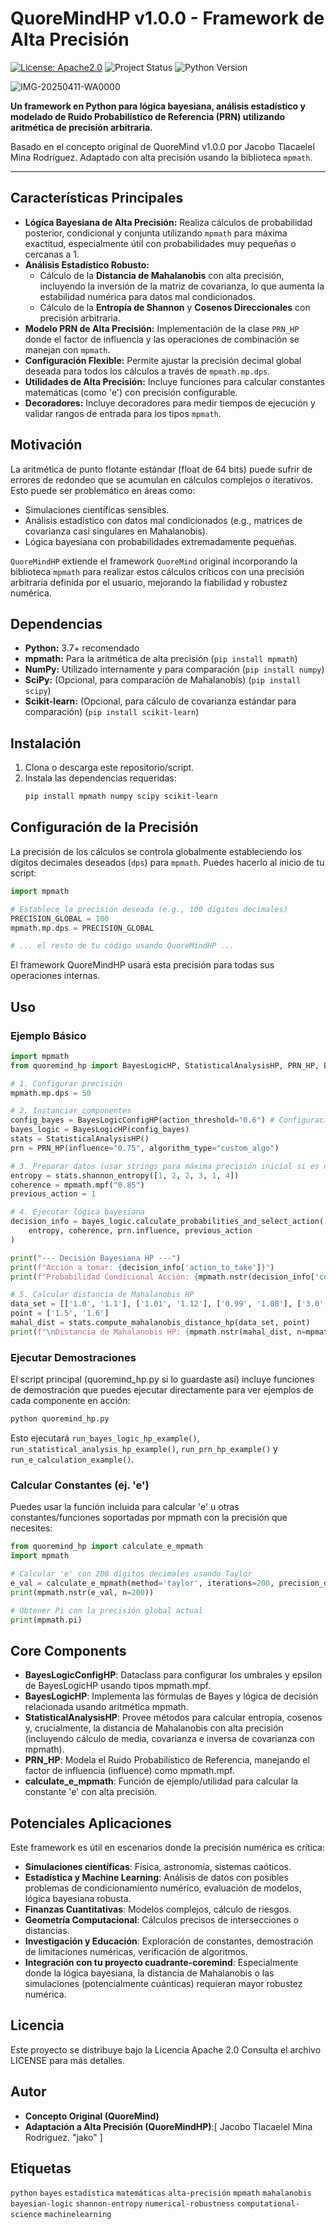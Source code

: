 # QuoreMindHP v1.0.0 - Framework de Alta Precisión
[![License: Apache2.0](https://img.shields.io/badge/License-Apache2.0-yellow.svg)](https://opensource.org/licenses/Apache2.0)
![Project Status](https://img.shields.io/badge/Project%20Status-In%20Progress-blue)
![Python Version](https://img.shields.io/badge/python-3.9%2B-blue.svg)




![IMG-20250411-WA0000](https://github.com/user-attachments/assets/d82e4a7e-e01a-4170-bec7-248e487e1abb)

**Un framework en Python para lógica bayesiana, análisis estadístico y modelado de Ruido Probabilístico de Referencia (PRN) utilizando aritmética de precisión arbitraria.**

Basado en el concepto original de QuoreMind v1.0.0 por Jacobo Tlacaelel Mina Rodríguez.
Adaptado con alta precisión usando la biblioteca `mpmath`.

---

## Características Principales

* **Lógica Bayesiana de Alta Precisión:** Realiza cálculos de probabilidad posterior, condicional y conjunta utilizando `mpmath` para máxima exactitud, especialmente útil con probabilidades muy pequeñas o cercanas a 1.
* **Análisis Estadístico Robusto:**
    * Cálculo de la **Distancia de Mahalanobis** con alta precisión, incluyendo la inversión de la matriz de covarianza, lo que aumenta la estabilidad numérica para datos mal condicionados.
    * Cálculo de la **Entropía de Shannon** y **Cosenos Direccionales** con precisión arbitraria.
* **Modelo PRN de Alta Precisión:** Implementación de la clase `PRN_HP` donde el factor de influencia y las operaciones de combinación se manejan con `mpmath`.
* **Configuración Flexible:** Permite ajustar la precisión decimal global deseada para todos los cálculos a través de `mpmath.mp.dps`.
* **Utilidades de Alta Precisión:** Incluye funciones para calcular constantes matemáticas (como 'e') con precisión configurable.
* **Decoradores:** Incluye decoradores para medir tiempos de ejecución y validar rangos de entrada para los tipos `mpmath`.

## Motivación

La aritmética de punto flotante estándar (float de 64 bits) puede sufrir de errores de redondeo que se acumulan en cálculos complejos o iterativos. Esto puede ser problemático en áreas como:

* Simulaciones científicas sensibles.
* Análisis estadístico con datos mal condicionados (e.g., matrices de covarianza casi singulares en Mahalanobis).
* Lógica bayesiana con probabilidades extremadamente pequeñas.

`QuoreMindHP` extiende el framework `QuoreMind` original incorporando la biblioteca `mpmath` para realizar estos cálculos críticos con una precisión arbitraria definida por el usuario, mejorando la fiabilidad y robustez numérica.

## Dependencias

* **Python:** 3.7+ recomendado
* **mpmath:** Para la aritmética de alta precisión (`pip install mpmath`)
* **NumPy:** Utilizado internamente y para comparación (`pip install numpy`)
* **SciPy:** (Opcional, para comparación de Mahalanobis) (`pip install scipy`)
* **Scikit-learn:** (Opcional, para cálculo de covarianza estándar para comparación) (`pip install scikit-learn`)

## Instalación

1.  Clona o descarga este repositorio/script.
2.  Instala las dependencias requeridas:
    ```bash
    pip install mpmath numpy scipy scikit-learn
    ```

## Configuración de la Precisión

La precisión de los cálculos se controla globalmente estableciendo los dígitos decimales deseados (`dps`) para `mpmath`. Puedes hacerlo al inicio de tu script:

```python
import mpmath

# Establece la precisión deseada (e.g., 100 dígitos decimales)
PRECISION_GLOBAL = 100 
mpmath.mp.dps = PRECISION_GLOBAL 

# ... el resto de tu código usando QuoreMindHP ...
```

El framework QuoreMindHP usará esta precisión para todas sus operaciones internas.

## Uso

### Ejemplo Básico

```python
import mpmath
from quoremind_hp import BayesLogicHP, StatisticalAnalysisHP, PRN_HP, BayesLogicConfigHP # Asume que guardaste el script como quoremind_hp.py

# 1. Configurar precisión
mpmath.mp.dps = 50 

# 2. Instanciar componentes
config_bayes = BayesLogicConfigHP(action_threshold="0.6") # Configuración personalizada
bayes_logic = BayesLogicHP(config_bayes)
stats = StatisticalAnalysisHP()
prn = PRN_HP(influence="0.75", algorithm_type="custom_algo")

# 3. Preparar datos (usar strings para máxima precisión inicial si es necesario)
entropy = stats.shannon_entropy([1, 2, 2, 3, 1, 4]) 
coherence = mpmath.mpf("0.85")
previous_action = 1

# 4. Ejecutar lógica bayesiana
decision_info = bayes_logic.calculate_probabilities_and_select_action(
    entropy, coherence, prn.influence, previous_action
)

print("--- Decisión Bayesiana HP ---")
print(f"Acción a tomar: {decision_info['action_to_take']}")
print(f"Probabilidad Condicional Acción: {mpmath.nstr(decision_info['conditional_action_given_b'], n=20)}")

# 5. Calcular distancia de Mahalanobis HP
data_set = [['1.0', '1.1'], ['1.01', '1.12'], ['0.99', '1.08'], ['3.0', '3.1']]
point = ['1.5', '1.6']
mahal_dist = stats.compute_mahalanobis_distance_hp(data_set, point)
print(f"\nDistancia de Mahalanobis HP: {mpmath.nstr(mahal_dist, n=mpmath.mp.dps)}") 
```

### Ejecutar Demostraciones

El script principal (quoremind_hp.py si lo guardaste así) incluye funciones de demostración que puedes ejecutar directamente para ver ejemplos de cada componente en acción:

```bash
python quoremind_hp.py 
```

Esto ejecutará `run_bayes_logic_hp_example()`, `run_statistical_analysis_hp_example()`, `run_prn_hp_example()` y `run_e_calculation_example()`.

### Calcular Constantes (ej. 'e')

Puedes usar la función incluida para calcular 'e' u otras constantes/funciones soportadas por mpmath con la precisión que necesites:

```python
from quoremind_hp import calculate_e_mpmath
import mpmath

# Calcular 'e' con 200 dígitos decimales usando Taylor
e_val = calculate_e_mpmath(method='taylor', iterations=200, precision_dps=200)
print(mpmath.nstr(e_val, n=200))

# Obtener Pi con la precisión global actual
print(mpmath.pi) 
```

## Core Components

* **BayesLogicConfigHP**: Dataclass para configurar los umbrales y epsilon de BayesLogicHP usando tipos mpmath.mpf.
* **BayesLogicHP**: Implementa las fórmulas de Bayes y lógica de decisión relacionada usando aritmética mpmath.
* **StatisticalAnalysisHP**: Provee métodos para calcular entropía, cosenos y, crucialmente, la distancia de Mahalanobis con alta precisión (incluyendo cálculo de media, covarianza e inversa de covarianza con mpmath).
* **PRN_HP**: Modela el Ruido Probabilístico de Referencia, manejando el factor de influencia (influence) como mpmath.mpf.
* **calculate_e_mpmath**: Función de ejemplo/utilidad para calcular la constante 'e' con alta precisión.

## Potenciales Aplicaciones

Este framework es útil en escenarios donde la precisión numérica es crítica:

* **Simulaciones científicas**: Física, astronomía, sistemas caóticos.
* **Estadística y Machine Learning**: Análisis de datos con posibles problemas de condicionamiento numérico, evaluación de modelos, lógica bayesiana robusta.
* **Finanzas Cuantitativas**: Modelos complejos, cálculo de riesgos.
* **Geometría Computacional**: Cálculos precisos de intersecciones o distancias.
* **Investigación y Educación**: Exploración de constantes, demostración de limitaciones numéricas, verificación de algoritmos.
* **Integración con tu proyecto cuadrante-coremind**: Especialmente donde la lógica bayesiana, la distancia de Mahalanobis o las simulaciones (potencialmente cuánticas) requieran mayor robustez numérica.

## Licencia

Este proyecto se distribuye bajo la Licencia Apache 2.0 Consulta el archivo LICENSE para más detalles.

## Autor

* **Concepto Original (QuoreMind)**
* **Adaptación a Alta Precisión (QuoreMindHP)**:[ Jacobo Tlacaelel Mina Rodríguez. "jako" ]

## Etiquetas

`python` `bayes` `estadística` `matemáticas` `alta-precisión` `mpmath` `mahalanobis` `bayesian-logic` `shannon-entropy` `numerical-robustness` `computational-science` `machinelearning`

